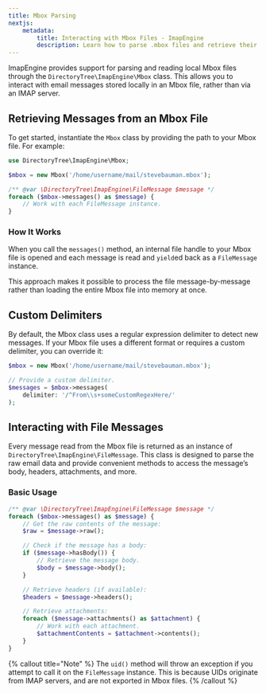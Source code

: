 ```yaml
---
title: Mbox Parsing
nextjs:
    metadata:
        title: Interacting with Mbox Files - ImapEngine
        description: Learn how to parse .mbox files and retrieve their email messages using ImapEngine
---
```


ImapEngine provides support for parsing and reading local Mbox files through the `DirectoryTree\ImapEngine\Mbox` class. 
This allows you to interact with email messages stored locally in an Mbox file, rather than via an IMAP server.

## Retrieving Messages from an Mbox File

To get started, instantiate the `Mbox` class by providing the path to your Mbox file. For example:

```php
use DirectoryTree\ImapEngine\Mbox;

$mbox = new Mbox('/home/username/mail/stevebauman.mbox');

/** @var \DirectoryTree\ImapEngine\FileMessage $message */
foreach ($mbox->messages() as $message) {
    // Work with each FileMessage instance.
}
```

### How It Works

When you call the `messages()` method, an internal file handle to your Mbox file is opened and each message is read and `yield`ed back as a `FileMessage` instance. 

This approach makes it possible to process the file message-by-message rather than loading the entire Mbox file into memory at once.

## Custom Delimiters

By default, the Mbox class uses a regular expression delimiter to detect new messages. If your Mbox file uses a different format or requires a custom delimiter, you can override it:

```php
$mbox = new Mbox('/home/username/mail/stevebauman.mbox');

// Provide a custom delimiter.
$messages = $mbox->messages(
    delimiter: '/^From\\s+someCustomRegexHere/'
);
```

## Interacting with File Messages

Every message read from the Mbox file is returned as an instance of `DirectoryTree\ImapEngine\FileMessage`. This class is designed to parse the raw email data and provide convenient methods to access the message’s body, headers, attachments, and more.

### Basic Usage

```php
/** @var \DirectoryTree\ImapEngine\FileMessage $message */
foreach ($mbox->messages() as $message) {
    // Get the raw contents of the message:
    $raw = $message->raw();

    // Check if the message has a body:
    if ($message->hasBody()) {
        // Retrieve the message body.
        $body = $message->body();
    }

    // Retrieve headers (if available):
    $headers = $message->headers();

    // Retrieve attachments:
    foreach ($message->attachments() as $attachment) {
        // Work with each attachment.
        $attachmentContents = $attachment->contents();
    }
}
```

{% callout title="Note" %}
The `uid()` method will throw an exception if you attempt to call it on the `FileMessage` instance. 
This is because UIDs originate from IMAP servers, and are not exported in Mbox files.
{% /callout %}
